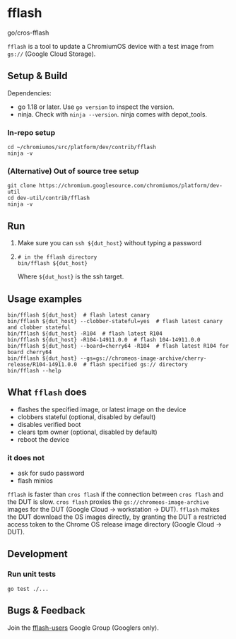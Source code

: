 # fflash

go/cros-fflash

`fflash` is a tool to update a ChromiumOS device with a test image from `gs://` (Google Cloud Storage).

## Setup & Build

Dependencies:

*   go 1.18 or later. Use `go version` to inspect the version.
*   ninja. Check with `ninja --version`. ninja comes with depot_tools.

### In-repo setup

```
cd ~/chromiumos/src/platform/dev/contrib/fflash
ninja -v
```

### (Alternative) Out of source tree setup

```
git clone https://chromium.googlesource.com/chromiumos/platform/dev-util
cd dev-util/contrib/fflash
ninja -v
```

## Run

1.  Make sure you can `ssh ${dut_host}` without typing a password

2.  ```
    # in the fflash directory
    bin/fflash ${dut_host}
    ```

    Where `${dut_host}` is the ssh target.

## Usage examples

```
bin/fflash ${dut_host}  # flash latest canary
bin/fflash ${dut_host} --clobber-stateful=yes  # flash latest canary and clobber stateful
bin/fflash ${dut_host} -R104  # flash latest R104
bin/fflash ${dut_host} -R104-14911.0.0  # flash 104-14911.0.0
bin/fflash ${dut_host} --board=cherry64 -R104  # flash latest R104 for board cherry64
bin/fflash ${dut_host} --gs=gs://chromeos-image-archive/cherry-release/R104-14911.0.0  # flash specified gs:// directory
bin/fflash --help
```

## What `fflash` does

*   flashes the specified image, or latest image on the device
*   clobbers stateful (optional, disabled by default)
*   disables verified boot
*   clears tpm owner (optional, disabled by default)
*   reboot the device

### it does not

*   ask for sudo password
*   flash minios

`fflash` is faster than `cros flash` if the connection between `cros flash` and the DUT is slow.
`cros flash` proxies the `gs://chromeos-image-archive` images for the DUT (Google Cloud -> workstation -> DUT).
`fflash` makes the DUT download the OS images directly, by granting the DUT a restricted
access token to the Chrome OS release image directory (Google Cloud -> DUT).

## Development

### Run unit tests

```
go test ./...
```

## Bugs & Feedback

Join the [fflash-users](https://groups.google.com/a/google.com/g/fflash-users) Google Group (Googlers only).
